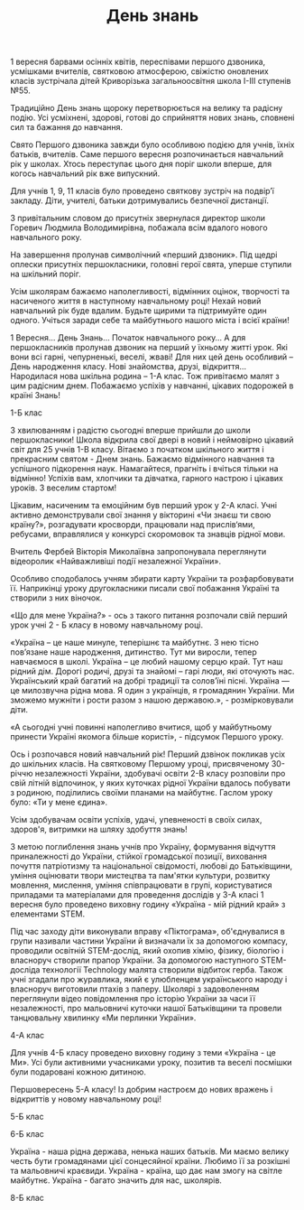 ﻿---
title: День знань
---

1 вересня барвами осінніх квітів, переспівами першого дзвоника, усмішками вчителів, святковою атмосферою, свіжістю оновлених класів зустрічала дітей Криворізька загальноосвітня школа І-ІІІ ступенів №55.

Традиційно День знань щороку перетворюється на велику та радісну подію. Усі усміхнені, здорові, готові до сприйняття нових знань, сповнені сил та бажання до навчання.

Свято Першого дзвоника завжди було особливою подією для учнів, їхніх батьків, вчителів. Саме першого вересня розпочинається навчальний рік у школах. Хтось переступає цього дня поріг школи вперше, для когось навчальний рік вже випускний.

Для учнів 1, 9, 11 класів було проведено святкову зустріч на подвір’ї закладу. Діти, учителі, батьки дотримувались безпечної дистанції.

З привітальним словом до присутніх звернулася директор школи Горевич Людмила Володимирівна, побажала всім вдалого нового навчального року.

На завершення пролунав символічний «перший дзвоник». Під щедрі оплески присутніх першокласники, головні герої свята, уперше ступили на шкільний поріг.

Усім школярам бажаємо наполегливості, відмінних оцінок, творчості та насиченого життя в наступному навчальному році! Нехай новий навчальний рік буде вдалим. Будьте щирими та підтримуйте один одного. Учіться заради себе та майбутнього нашого міста і всієї країни!

<slideshow />

<youtube id="YwWSxVM9_rI" />

1 Вересня… День Знань… Початок навчального року… А для першокласників пролунав дзвоник на перший у їхньому житті урок. Які вони всі гарні, чепурненькі, веселі, жваві! Для них цей день особливий – День народження класу. Нові знайомства, друзі, відкриття… Народилася нова шкільна родина – 1-А клас. Тож привітаємо малят з цим радісним днем. Побажаємо успіхів у навчанні, цікавих подорожей в країні Знань!

<slideshow id="*1a" />

1-Б клас

<slideshow id="*1b" />

З хвилюванням і радістю сьогодні вперше прийшли до школи першокласники! Школа відкрила свої двері в новий і неймовірно цікавий світ для 25 учнів 1-В класу. Вітаємо з початком шкільного життя і прекрасним святом - Днем знань. Бажаємо відмінного навчання та успішного підкорення наук. Намагайтеся, прагніть і вчіться тільки на відмінно! Успіхів вам, хлопчики та дівчатка, гарного настрою і цікавих уроків. З веселим стартом!

<slideshow id="*1v" />

Цікавим, насиченим та емоційним був перший урок у 2-А класі. Учні активно демонстрували свої знання у вікторині «Чи знаєш ти свою країну?», розгадувати кросворди, працювали над прислів‘ями, ребусами, вправлялися у конкурсі скоромовок та знавців рідної мови.

Вчитель Фербей Вікторія Миколаївна запропонувала переглянути відеоролик «Найважливіші події незалежної України».

Особливо сподобалось учням збирати карту України та розфарбовувати її. Наприкінці уроку другокласники писали свої побажання Україні та створили з них віночок.

<slideshow id="*2a" />

«Що для мене Україна?» - ось з такого питання розпочали свій перший урок учні 2 - Б класу в новому навчальному році.

«Україна – це наше минуле, теперішнє та майбутнє. З нею тісно пов’язане наше народження, дитинство. Тут ми виросли, тепер навчаємося в школі. Україна – це любий нашому серцю край. Тут наш рідний дім. Дорогі родичі, друзі та знайомі – гарі люди, які оточують нас. Український край багатий на добрі традиції та солов’їні пісні. Україна — це милозвучна рідна мова. Я один з українців, я громадянин України. Ми зможемо мужніти і рости разом з нашою державою.», - розмірковували діти.

«А сьогодні учні повинні наполегливо вчитися, щоб у майбутньому принести Україні якомога більше користі», - підсумок Першого уроку.

<slideshow id="*2b" />

Ось і розпочався новий навчальний рік! Перший дзвінок покликав усіх до шкільних класів. На святковому Першому уроці, присвяченому 30-річчю незалежності України, здобувачі освіти 2-В класу розповіли про свій літній відпочинок, у яких куточках рідної України вдалось побувати з родиною, поділились своїми планами на майбутнє. Гаслом уроку було: «Ти у мене єдина».

Усім здобувачам освіти успіхів, удачі, упевненості в своїх силах, здоров'я, витримки на шляху здобуття знань!

<slideshow id="*2v" />

З метою поглиблення знань учнів про Україну, формування відчуття приналежності до України, стійкої громадської позиції, виховання почуття патріотизму та національної свідомості, любові до Батьківщини, уміння оцінювати твори мистецтва та пам'ятки культури, розвитку мовлення, мислення, уміння співпрацювати в групі, користуватися приладами та матеріалами для проведення дослідів у 3-А класі 1 вересня було проведено виховну годину «Україна - мій рідний край» з елементами STEM.

Під час заходу діти виконували вправу «Піктограма», об'єднувалися в групи називали частини України й визначали їх за допомогою компасу, проводили освітній STEM-дослід, який охопив хімію, фізику, біологію і власноруч створили прапор України. За допомогою наступного STEM-досліда технології Technology малята створили відбиток герба. Також учні згадали про журавлика, який є улюбленцем українського народу і власноруч виготовили птахів з паперу. Школярі з задоволенням переглянули відео повідомлення про історію України за часи її незалежності, про мальовничі куточки нашої Батьківщини та провели танцювальну хвилинку «Ми перлинки України».

<slideshow id="*3a" />

4-А клас

<slideshow id="*4a" />

Для учнів 4-Б класу проведено виховну годину з теми «Україна - це Ми». Усі були активними учасниками уроку, позитив та веселі посмішки були подаровані кожною дитиною.

<slideshow id="*4b" />

Першовересень 5-А класу! Із добрим настроєм до нових вражень і відкриттів у новому навчальному році!

<slideshow id="*5a" />

5-Б клас

<slideshow id="*5b" />

6-Б клас

<slideshow id="*6b" />

Україна - наша рідна держава, ненька наших батьків.
Ми маємо велику честь бути громадянами цієї сонцесяйної країни.
Любимо її за розкішні та мальовничі краєвиди.
Україна - країна, що дає нам змогу на світле майбутнє.
Україна - багато значить для нас, школярів.

<slideshow id="*7b" />

8-Б клас

<slideshow id="*8b" />
